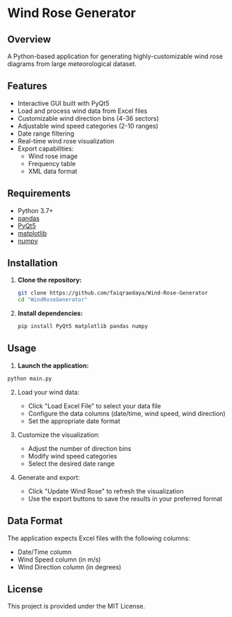 # Wind Rose Generator

## Overview
A Python-based application for generating highly-customizable wind rose diagrams from large meteorological dataset.

## Features
- Interactive GUI built with PyQt5
- Load and process wind data from Excel files
- Customizable wind direction bins (4-36 sectors)
- Adjustable wind speed categories (2-10 ranges)
- Date range filtering
- Real-time wind rose visualization
- Export capabilities:
  - Wind rose image
  - Frequency table
  - XML data format

## Requirements
- Python 3.7+
- [pandas](https://pandas.pydata.org/)
- [PyQt5](https://pypi.org/project/PyQt5/)
- [matplotlib](https://matplotlib.org/)
- [numpy](https://numpy.org/)

## Installation
1. **Clone the repository:**
   ```bash
   git clone https://github.com/faiqraedaya/Wind-Rose-Generator
   cd "WindRoseGenerator"
   ```
2. **Install dependencies:**
   ```bash
   pip install PyQt5 matplotlib pandas numpy
   ```

## Usage
1. **Launch the application:**
```bash
python main.py
```
2. Load your wind data:
   - Click "Load Excel File" to select your data file
   - Configure the data columns (date/time, wind speed, wind direction)
   - Set the appropriate date format

3. Customize the visualization:
   - Adjust the number of direction bins
   - Modify wind speed categories
   - Select the desired date range

4. Generate and export:
   - Click "Update Wind Rose" to refresh the visualization
   - Use the export buttons to save the results in your preferred format

## Data Format
The application expects Excel files with the following columns:
- Date/Time column
- Wind Speed column (in m/s)
- Wind Direction column (in degrees)

## License
This project is provided under the MIT License.
